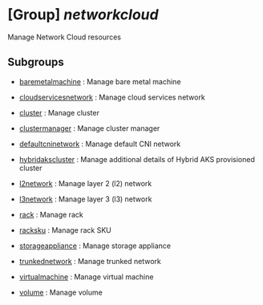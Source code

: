 # [Group] _networkcloud_

Manage Network Cloud resources

## Subgroups

- [baremetalmachine](/Commands/networkcloud/baremetalmachine/readme.md)
: Manage bare metal machine

- [cloudservicesnetwork](/Commands/networkcloud/cloudservicesnetwork/readme.md)
: Manage cloud services network

- [cluster](/Commands/networkcloud/cluster/readme.md)
: Manage cluster

- [clustermanager](/Commands/networkcloud/clustermanager/readme.md)
: Manage cluster manager

- [defaultcninetwork](/Commands/networkcloud/defaultcninetwork/readme.md)
: Manage default CNI network

- [hybridakscluster](/Commands/networkcloud/hybridakscluster/readme.md)
: Manage additional details of Hybrid AKS provisioned cluster

- [l2network](/Commands/networkcloud/l2network/readme.md)
: Manage layer 2 (l2) network

- [l3network](/Commands/networkcloud/l3network/readme.md)
: Manage layer 3 (l3) network

- [rack](/Commands/networkcloud/rack/readme.md)
: Manage rack

- [racksku](/Commands/networkcloud/racksku/readme.md)
: Manage rack SKU

- [storageappliance](/Commands/networkcloud/storageappliance/readme.md)
: Manage storage appliance

- [trunkednetwork](/Commands/networkcloud/trunkednetwork/readme.md)
: Manage trunked network

- [virtualmachine](/Commands/networkcloud/virtualmachine/readme.md)
: Manage virtual machine

- [volume](/Commands/networkcloud/volume/readme.md)
: Manage volume
